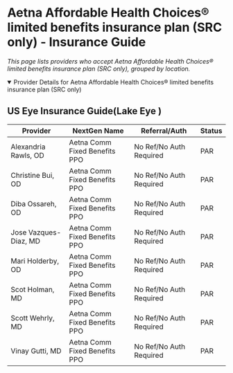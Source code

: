 # Aetna Affordable Health Choices® limited benefits insurance plan (SRC only) - Insurance Guide

*This page lists providers who accept Aetna Affordable Health Choices® limited benefits insurance plan (SRC only), grouped by location.*

<details open><summary>Provider Details for Aetna Affordable Health Choices® limited benefits insurance plan (SRC only)</summary>

## US Eye Insurance Guide(Lake Eye )

| Provider | NextGen Name | Referral/Auth | Status |
|----------|-------------|--------------|--------|
| Alexandria Rawls, OD | Aetna Comm Fixed Benefits PPO | No Ref/No Auth Required | PAR |
| Christine Bui, OD | Aetna Comm Fixed Benefits PPO | No Ref/No Auth Required | PAR |
| Diba Ossareh, OD | Aetna Comm Fixed Benefits PPO | No Ref/No Auth Required | PAR |
| Jose Vazques-Diaz, MD | Aetna Comm Fixed Benefits PPO | No Ref/No Auth Required | PAR |
| Mari Holderby, OD | Aetna Comm Fixed Benefits PPO | No Ref/No Auth Required | PAR |
| Scot Holman, MD | Aetna Comm Fixed Benefits PPO | No Ref/No Auth Required | PAR |
| Scott Wehrly, MD | Aetna Comm Fixed Benefits PPO | No Ref/No Auth Required | PAR |
| Vinay Gutti, MD | Aetna Comm Fixed Benefits PPO | No Ref/No Auth Required | PAR |

</details>

